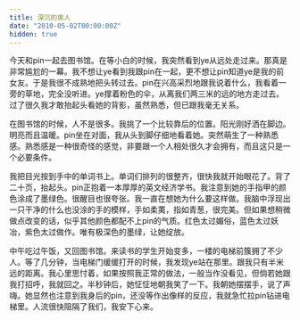 ```yaml
---
title: 深沉的男人
date: "2010-05-02T00:00:00Z"
hidden: true
---
```


今天和pin一起去图书馆。在等小白的时候，我突然看到ye从远处走过来。那真是非常尴尬的一幕。我不想让ye看到我跟pin在一起，更不想让pin知道ye是我的前女友。于是我很不成熟地把头转过去。pin在兴高采烈地跟我说着什么，我看着一旁的草地，完全没听进。ye撑着粉色的伞，从离我们两三米的远的地方走过去。过了很久我才敢抬起头看她的背影，虽然熟悉，但已跟我毫无关系。

在图书馆的时候，人不是很多。我挑了一个比较靠后的位置。阳光刚好洒在脚边。明亮而且温暖。pin坐在对面，我从头到脚仔细地看着她。突然萌生了一种熟悉感。熟悉感是一种很奇怪的感觉，非要跟一个人相处很久才会拥有，而且这只是一个必要条件。

我把目光按到手中的单词书上。单词们排列的很整齐，很快我就开始眼花了。背了二十页，抬起头。pin正抱着一本厚厚的英文经济学书。我注意到她的手指甲的颜色涂成了墨绿色。很醒目也很夸张。我一直在想她为什么要这样做。我脑中浮现出一只干净的什么也没涂的手的模样，手如柔荑，指如青葱，很完美。但如果想稍微做点改变的话，似乎其他颜色都配不上pin的气质。红色太过媚俗，蓝色太过妖冶，紫色太过做作。唯有极深色的墨绿，让她绽放。

中午吃过午饭，又回图书馆。来读书的学生开始变多，一楼的电梯前簇拥了不少人。等了几分钟，当电梯门缓缓打开的时候，我发现ye站在那里。跟我只有半米远的距离。我心里思忖着，如果按照我正常的做法，一般当作没看见，但倘若她跟我打招呼，我就回之。半秒钟后，她怔怔地朝我笑了一下。我朝她摆摆手，说了声嗨。她显然也注意到我身后的pin，还没等作出像样的反应，我就急忙拉pin钻进电梯里。人流很快阻隔了我们，我安下心来。